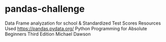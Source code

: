 # pandas-challenge
Data Frame analyzation for school &amp; Standardized Test Scores
Resources Used
https://pandas.pydata.org/
Python Programming for Absolute Beginners Third Edition
  Michael Dawson
